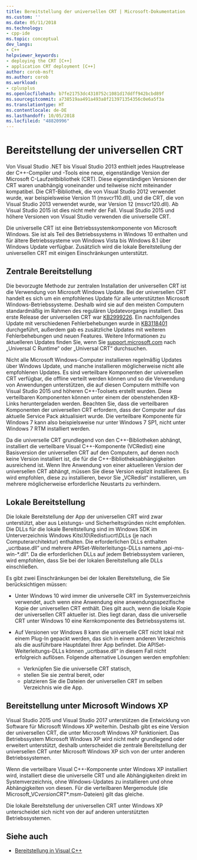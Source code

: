 ```yaml
---
title: Bereitstellung der universellen CRT | Microsoft-Dokumentation
ms.custom: ''
ms.date: 05/11/2018
ms.technology:
- cpp-ide
ms.topic: conceptual
dev_langs:
- C++
helpviewer_keywords:
- deploying the CRT [C++]
- application CRT deployment [C++]
author: corob-msft
ms.author: corob
ms.workload:
- cplusplus
ms.openlocfilehash: b7fe21753dc4310752c1081d17ddff942bcbd89f
ms.sourcegitcommit: a738519aa491a493a8f213971354356c0e6a5f3a
ms.translationtype: HT
ms.contentlocale: de-DE
ms.lasthandoff: 10/05/2018
ms.locfileid: "48820996"
---
```

# <a name="universal-crt-deployment"></a>Bereitstellung der universellen CRT

Von Visual Studio .NET bis Visual Studio 2013 enthielt jedes Hauptrelease der C++-Compiler und -Tools eine neue, eigenständige Version der Microsoft C-Laufzeitbibliothek (CRT). Diese eigenständigen Versionen der CRT waren unabhängig voneinander und teilweise nicht miteinander kompatibel. Die CRT-Bibliothek, die von Visual Studio 2012 verwendet wurde, war beispielsweise Version 11 (msvcr110.dll), und die CRT, die von Visual Studio 2013 verwendet wurde, war Version 12 (msvcr120.dll). Ab Visual Studio 2015 ist dies nicht mehr der Fall. Visual Studio 2015 und höhere Versionen von Visual Studio verwenden die universelle CRT.

Die universelle CRT ist eine Betriebssystemkomponente von Microsoft Windows. Sie ist als Teil des Betriebssystems in Windows 10 enthalten und für ältere Betriebssysteme von Windows Vista bis Windows 8.1 über Windows Update verfügbar. Zusätzlich wird die lokale Bereitstellung der universellen CRT mit einigen Einschränkungen unterstützt.

## <a name="central-deployment"></a>Zentrale Bereitstellung

Die bevorzugte Methode zur zentralen Installation der universellen CRT ist die Verwendung von Microsoft Windows Update. Bei der universellen CRT handelt es sich um ein empfohlenes Update für alle unterstützten Microsoft Windows-Betriebssysteme. Deshalb wird sie auf den meisten Computern standardmäßig im Rahmen des regulären Updatevorgangs installiert. Das erste Release der universellen CRT war [KB2999226](https://support.microsoft.com/kb/2999226). Ein nachfolgendes Update mit verschiedenen Fehlerbehebungen wurde in [KB3118401](https://support.microsoft.com/kb/3118401) durchgeführt, außerdem gab es zusätzliche Updates mit weiteren Fehlerbehebungen und neuen Features. Weitere Informationen zu aktuelleren Updates finden Sie, wenn Sie [support.microsoft.com](https://support.microsoft.com) nach „Universal C Runtime“ oder „Universal CRT“ durchsuchen.

Nicht alle Microsoft Windows-Computer installieren regelmäßig Updates über Windows Update, und manche installieren möglicherweise nicht alle empfohlenen Updates. Es sind verteilbare Komponenten der universellen CRT verfügbar, die offline verteilt werden können und so die Verwendung von Anwendungen unterstützen, die auf diesen Computern mithilfe von Visual Studio 2015 und höheren C++-Toolsets erstellt wurden. Diese verteilbaren Komponenten können unter einem der obenstehenden KB-Links heruntergeladen werden. Beachten Sie, dass die verteilbaren Komponenten der universellen CRT erfordern, dass der Computer auf das aktuelle Service Pack aktualisiert wurde. Die verteilbare Komponente für Windows 7 kann also beispielsweise nur unter Windows 7 SP1, nicht unter Windows 7 RTM installiert werden.

Da die universelle CRT grundlegend von den C++-Bibliotheken abhängt, installiert die verteilbare Visual C++-Komponente (VCRedist) eine Basisversion der universellen CRT auf den Computern, auf denen noch keine Version installiert ist, die für die C++-Bibliotheksabhängigkeiten ausreichend ist. Wenn Ihre Anwendung von einer aktuelleren Version der universellen CRT abhängt, müssen Sie diese Version explizit installieren. Es wird empfohlen, diese zu installieren, bevor Sie „VCRedist“ installieren, um mehrere möglicherweise erforderliche Neustarts zu verhindern.

## <a name="local-deployment"></a>Lokale Bereitstellung

Die lokale Bereitstellung der App der universellen CRT wird zwar unterstützt, aber aus Leistungs- und Sicherheitsgründen nicht empfohlen.  Die DLLs für die lokale Bereitstellung sind im Windows SDK im Unterverzeichnis Windows Kits\\10\\Redist\\ucrt\\DLLs (je nach Computerarchitektur) enthalten. Die erforderlichen DLLs enthalten „ucrtbase.dll“ und mehrere APISet-Weiterleitungs-DLLs namens „api-ms-win-\*.dll“. Da die erforderlichen DLLs auf jedem Betriebssystem variieren, wird empfohlen, dass Sie bei der lokalen Bereitstellung alle DLLs einschließen.

Es gibt zwei Einschränkungen bei der lokalen Bereitstellung, die Sie berücksichtigen müssen:

- Unter Windows 10 wird immer die universelle CRT im Systemverzeichnis verwendet, auch wenn eine Anwendung eine anwendungsspezifische Kopie der universellen CRT enthält. Dies gilt auch, wenn die lokale Kopie der universellen CRT aktueller ist. Dies liegt daran, dass die universelle CRT unter Windows 10 eine Kernkomponente des Betriebssystems ist.

- Auf Versionen vor Windows 8 kann die universelle CRT nicht lokal mit einem Plug-In gepackt werden, das sich in einem anderen Verzeichnis als die ausführbare Hauptdatei Ihrer App befindet. Die APISet-Weiterleitungs-DLLs können „ucrtbase.dll“ in diesem Fall nicht erfolgreich auflösen. Folgende alternative Lösungen werden empfohlen:

  - Verknüpfen Sie die universelle CRT statisch,
  - stellen Sie sie zentral bereit, oder
  - platzieren Sie die Dateien der universellen CRT im selben Verzeichnis wie die App.

## <a name="deployment-on-microsoft-windows-xp"></a>Bereitstellung unter Microsoft Windows XP

Visual Studio 2015 und Visual Studio 2017 unterstützen die Entwicklung von Software für Microsoft Windows XP weiterhin. Deshalb gibt es eine Version der universellen CRT, die unter Microsoft Windows XP funktioniert. Das Betriebssystem Microsoft Windows XP wird nicht mehr grundlegend oder erweitert unterstützt, deshalb unterscheidet die zentrale Bereitstellung der universellen CRT unter Microsoft Windows XP sich von der unter anderen Betriebssystemen.

Wenn die verteilbare Visual C++-Komponente unter Windows XP installiert wird, installiert diese die universelle CRT und alle Abhängigkeiten direkt im Systemverzeichnis, ohne Windows-Updates zu installieren und ohne Abhängigkeiten von diesen. Für die verteilbaren Mergemodule (die Microsoft_VC*version*_CRT_\*.msm-Dateien) gilt das gleiche.

Die lokale Bereitstellung der universellen CRT unter Windows XP unterscheidet sich nicht von der auf anderen unterstützten Betriebssystemen.

## <a name="see-also"></a>Siehe auch

- [Bereitstellung in Visual C++](deployment-in-visual-cpp.md)
